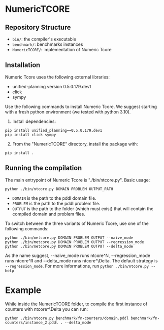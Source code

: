 # NumericTCORE

## Repository Structure

- `bin/`: the compiler's executable
- `benchmark/`: benchmarks instances
- `NumericTCORE/`: implementation of Numeric Tcore

## Installation

Numeric Tcore uses the following external libraries:
- unified-planning version 0.5.0.179.dev1
- click
- sympy

Use the following commands to install Numeric Tcore. We suggest starting with a fresh python environment (we tested with python 3.10).

1. Install dependencies:
```
pip install unified_planning==0.5.0.179.dev1
pip install click sympy
```

2. From the "NumericTCORE" directory, install the package with:
```
pip install .
```

## Running the compilation

The main entrypoint of Numeric Tcore is "./bin/ntcore.py". Basic usage:
```
python ./bin/ntcore.py DOMAIN PROBLEM OUTPUT_PATH
```

- `DOMAIN` is the path to the pddl domain file.
- `PROBLEM` is the path to the pddl problem file.
- `OUTPUT` is the path to the folder (which must exist) that will contain the compiled domain and problem files.

To switch between the three variants of Numeric Tcore, use one of the following commands:
```
python ./bin/metcore.py DOMAIN PROBLEM OUTPUT --naive_mode
python ./bin/metcore.py DOMAIN PROBLEM OUTPUT --regression_mode
python ./bin/metcore.py DOMAIN PROBLEM OUTPUT --delta_mode
```

As the name suggest, --naive_mode runs ntcore^N, --regression_mode runs ntcore^R and --delta_mode runs ntcore^\Delta.
The default strategy is `--regression_mode`. For more informations, run ```python ./bin/ntcore.py --help```

# Example

While inside the NumericTCORE folder, to compile the first instance of counters with ntcore^\Delta you can run:

```python ./bin/ntcore.py benchmark/fn-counters/domain.pddl benchmark/fn-counters/instance_2.pddl . --delta_mode```



